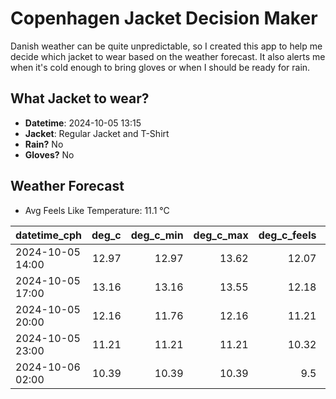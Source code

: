 
# Copenhagen Jacket Decision Maker

Danish weather can be quite unpredictable, so I created this app to help me decide which jacket to wear based on the weather forecast. 
It also alerts me when it's cold enough to bring gloves or when I should be ready for rain.

## What Jacket to wear?

- **Datetime**: 2024-10-05 13:15
- **Jacket**: Regular Jacket and T-Shirt
- **Rain?** No
- **Gloves?** No

## Weather Forecast
- Avg Feels Like Temperature: 11.1 °C

| datetime_cph     |   deg_c |   deg_c_min |   deg_c_max |   deg_c_feels | weather   | wind   | rain   |
|:-----------------|--------:|------------:|------------:|--------------:|:----------|:-------|:-------|
| 2024-10-05 14:00 |   12.97 |       12.97 |       13.62 |         12.07 | Clouds    | Low    | None   |
| 2024-10-05 17:00 |   13.16 |       13.16 |       13.55 |         12.18 | Clouds    | Low    | None   |
| 2024-10-05 20:00 |   12.16 |       11.76 |       12.16 |         11.21 | Clouds    | Low    | None   |
| 2024-10-05 23:00 |   11.21 |       11.21 |       11.21 |         10.32 | Clouds    | Low    | None   |
| 2024-10-06 02:00 |   10.39 |       10.39 |       10.39 |          9.5  | Clouds    | Low    | None   |
        